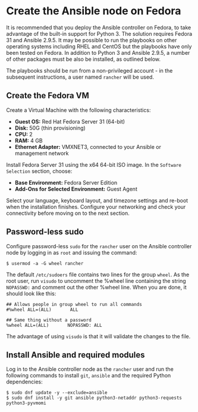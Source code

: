 # Create the Ansible node on Fedora


It is recommended that you deploy the Ansible controller on Fedora, to take advantage of the built-in support for
Python 3. The solution requires Fedora 31 and Ansible 2.9.5. It may be possible to run the playbooks
on other operating systems including RHEL and CentOS but
the playbooks have only been tested on Fedora. In addition to Python 3 and Ansible 2.9.5, a number of other packages
must be also be installed, as outlined below.

The playbooks should be run from a non-privileged account - in the subsequent instructions, a user named `rancher` will be used.

## Create the Fedora VM

Create a Virtual Machine with the following characteristics:

- **Guest OS:** Red Hat Fedora Server 31 (64-bit)
- **Disk:** 50G (thin provisioning)
- **CPU:** 2
- **RAM:** 4 GB
- **Ethernet Adapter:** VMXNET3, connected to your Ansible or management network

Install Fedora Server 31 using the x64 64-bit ISO image.
In the `Software Selection` section, choose:

- **Base Environment:** Fedora Server Edition
- **Add-Ons for Selected Environment:** Guest Agent

Select your language, keyboard layout, and timezone settings and re-boot when the installation finishes. Configure your networking and check your connectivity before moving on to the next section.


## Password-less sudo

Configure password-less `sudo` for the `rancher` user on the Ansible controller node by logging in
as `root` and issuing the command:

```
$ usermod -a -G wheel rancher
```

The default `/etc/sudoers` file contains two lines for the group `wheel`. As the root user, run `visudo` to uncomment
the %wheel line containing the string `NOPASSWD:` and comment out the other %wheel line. When you are done,
it should look like this:

```
## Allows people in group wheel to run all commands
#%wheel ALL=(ALL)       ALL

## Same thing without a password
%wheel ALL=(ALL)       NOPASSWD: ALL
```

The advantage of using `visudo` is that it will validate the changes to the file.


## Install Ansible and required modules

Log in to the Ansible controller node as the `rancher` user and run the following commands to install `git`, `ansible`
and the required Python dependencies:

```
$ sudo dnf update -y --exclude=ansible
$ sudo dnf install -y git ansible python3-netaddr python3-requests python3-pyvmomi
```



